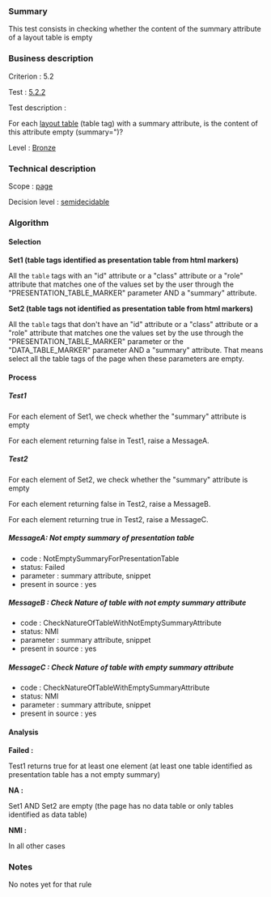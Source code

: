 ### Summary

This test consists in checking whether the content of the summary
attribute of a layout table is empty

### Business description

Criterion : 5.2

Test : [5.2.2](http://accessiweb.org/index.php/accessiweb-22-english-version.html#test-5-2-2)

Test description :

For each [layout
table](http://accessiweb.org/index.php/glossary-76.html#mTabMiseForme)
(table tag) with a summary attribute, is the content of this attribute
empty (summary=")?

Level : [Bronze](/en/category/rules-design/accessiweb-11/level/bronze)

### Technical description

Scope : [page](/en/category/rules-design/accessiweb-11/scope/page)

Decision level :
[semidecidable](/en/category/rules-design/accessiweb-11/decision-level/semidecidable)

### Algorithm

#### Selection

**Set1 (table tags identified as presentation table from html markers)**

All the `table` tags with an "id" attribute or a "class" attribute or a
"role" attribute that matches one of the values set by the user through
the "PRESENTATION\_TABLE\_MARKER" parameter AND a "summary" attribute.

**Set2 (table tags not identified as presentation table from html
markers)**

All the `table` tags that don't have an "id" attribute or a "class"
attribute or a "role" attribute that matches one the values set by the
use through the "PRESENTATION\_TABLE\_MARKER" parameter or the
"DATA\_TABLE\_MARKER" parameter AND a "summary" attribute. That means
select all the table tags of the page when these parameters are empty.

#### Process

##### Test1

For each element of Set1, we check whether the "summary" attribute is
empty

For each element returning false in Test1, raise a MessageA.

##### Test2

For each element of Set2, we check whether the "summary" attribute is
empty

For each element returning false in Test2, raise a MessageB.

For each element returning true in Test2, raise a MessageC.

##### MessageA: Not empty summary of presentation table

-   code : NotEmptySummaryForPresentationTable
-   status: Failed
-   parameter : summary attribute, snippet
-   present in source : yes

##### MessageB : Check Nature of table with not empty summary attribute

-   code : CheckNatureOfTableWithNotEmptySummaryAttribute
-   status: NMI
-   parameter : summary attribute, snippet
-   present in source : yes

##### MessageC : Check Nature of table with empty summary attribute

-   code : CheckNatureOfTableWithEmptySummaryAttribute
-   status: NMI
-   parameter : summary attribute, snippet
-   present in source : yes

#### Analysis

**Failed :**

Test1 returns true for at least one element (at least one table
identified as presentation table has a not empty summary)

**NA :**

Set1 AND Set2 are empty (the page has no data table or only tables
identified as data table)

**NMI :**

In all other cases

### Notes

No notes yet for that rule
